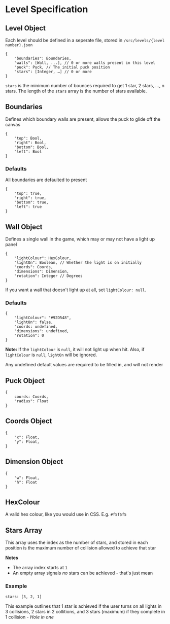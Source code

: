 Level Specification
===================
## Level Object
Each level should be defined in a seperate file, stored in `/src/levels/{level number}.json`

	{
		"boundaries": Boundaries,
		"walls": [Wall, ...], // 0 or more walls present in this level
		"puck": Puck, // The initial puck position
        "stars": [Integer, …] // 0 or more
	}

`stars` is the minimum number of bounces required to get 1 star, 2 stars, ..., n stars. The length of the `stars` array is the number of stars available.

## Boundaries
Defines which boundary walls are present, allows the puck to glide off the canvas

	{
		"top": Bool,
		"right": Bool,
		"bottom": Bool,
		"left": Bool
	}

### Defaults
All boundaries are defaulted to present
	
	{
		"top": true,
		"right": true,
		"bottom": true,
		"left": true
	}


## Wall Object
Defines a single wall in the game, which may or may not have a light up panel

	{
		"lightColour": HexColour,
		"lightOn": Boolean, // Whether the light is on initially
		"coords": Coords,
		"dimensions": Dimension,
		"rotation": Integer // Degrees
	}

If you want a wall that doesn't light up at all, set `lightColour: null`.

### Defaults

	{
		"lightColour": "#92D548",
		"lightOn": false,
		"coords: undefined,
		"dimensions": undefined,
		"rotation": 0
	}

**Note:** If the `lightColour` is `null`, it will not light up when hit. Also, if `lightColour` is `null`, `lightOn` will be ignored.

Any undefined default values are required to be filled in, and will not render

## Puck Object

	{
		coords: Coords,
		"radius": Float
	}

## Coords Object

	{
		"x": Float,
		"y": Float,
	}

## Dimension Object

	{
		"w": Float,
		"h": Float
	}

## HexColour
A valid hex colour, like you would use in CSS. E.g. `#f5f5f5`

## Stars Array
This array uses the index as the number of stars, and stored in each position is the maximum number of collision allowed to achieve that star

**Notes** 
- The array index starts at `1`
- An empty array signals *no* stars can be achieved - that's just mean

### Example

	stars: [3, 2, 1]

This example outlines that 1 star is achieved if the user turns on all lights in 3 collisions,
2 stars in 2 collitions, and 3 stars (maximum) if they complete in 1 collision - *Hole in one*